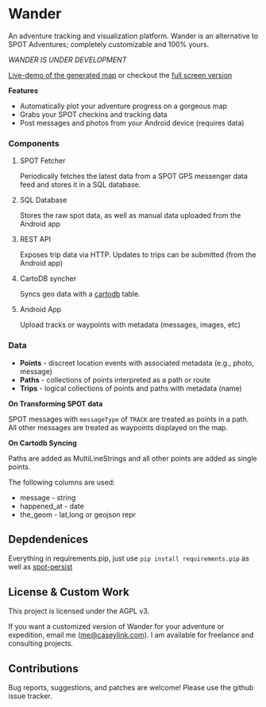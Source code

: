 # Wander

An adventure tracking and visualization platform. Wander is an alternative to
SPOT Adventures; completely customizable and 100% yours.

*WANDER IS UNDER DEVELOPMENT*

[Live-demo of the generated map](http://elusivetruth.net/) or checkout the
[full screen version](http://elusivetruth.net/map/index.html)

**Features**

* Automatically plot your adventure progress on a gorgeous map
* Grabs your SPOT checkins and tracking data
* Post messages and photos from your Android device (requires data)

### Components

1. SPOT Fetcher

    Periodically fetches the latest data from a SPOT GPS messenger data feed
    and stores it in a SQL database.

2. SQL Database

    Stores the raw spot data, as well as manual data uploaded from the Android app

3. REST API

    Exposes trip data via HTTP. Updates to trips can be submitted (from the
    Android app)

4. CartoDB syncher

    Syncs geo data with a [cartodb](http://cartodb.com) table.

5. Android App

    Upload tracks or waypoints with metadata (messages, images, etc)

### Data

* **Points** - discreet location events with associated metadata (e.g., photo, message)
* **Paths** - collections of points interpreted as a path or route
* **Trips** - logical collections of points and paths with metadata (name)

**On Transforming SPOT data**

SPOT messages with `messageType` of `TRACK` are treated as points in a path.
All other messages are treated as waypoints displayed on the map.

**On Cartodb Syncing**

Paths are added as MultiLineStrings and all other points are added as single points.

The following columns are used:

* message - string
* happened_at - date
* the_geom - lat,long or geojson repr

## Depdendenices

Everything in requirements.pip, just use `pip install requirements.pip` as well
as [spot-persist](https://github.com/Ramblurr/spot-persist)

## License & Custom Work

This project is licensed under the AGPL v3.

If you want a customized version of Wander for your adventure or expedition,
email me (me@caseylink.com). I am available for freelance and consulting
projects.

## Contributions

Bug reports, suggestions, and patches are welcome! Please use the github issue
tracker.

